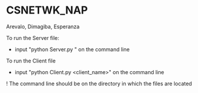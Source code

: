 # CSNETWK_NAP
Arevalo, Dimagiba, Esperanza

To run the Server file:

- input "python Server.py <ip> <port>" on the command line

To run the Client file

- input "python Client.py <client_name>" on the command line

! The command line should be on the directory in which the files are located